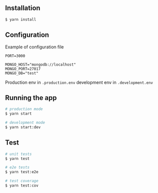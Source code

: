 ## Installation

```bash
$ yarn install
```

## Configuration

Example of configuration file

```env
PORT=3000

MONGO_HOST="mongodb://localhost"
MONGO_PORT=27017
MONGO_DB="test"
```

Production env in `.production.env` development env in `.development.env`

## Running the app

```bash
# production mode
$ yarn start

# development mode
$ yarn start:dev
```

## Test

```bash
# unit tests
$ yarn test

# e2e tests
$ yarn test:e2e

# test coverage
$ yarn test:cov
```